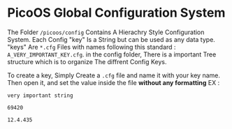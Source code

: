 # PicoOS Global Configuration System

The Folder `/picoos/config` Contains A Hierachry Style Configuration System. 
Each Config "key" Is a String but can be used as any data type. "keys" Are `*.cfg` Files with names following this standard : `A_VERY_IMPORTANT_KEY.cfg`.
in the config folder, There is a important Tree structure which is to organize The diffrent Config Keys.

To create a key, Simply Create a `.cfg` file and name it with your key name. Then open it, and set the value inside  the file **without any formatting** EX : 
```
very important string
```
```
69420
```
```
12.4.435
```
